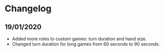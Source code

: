 # Changelog
## 19/01/2020
* Added more rules to custom games: turn duration and hand size.
* Changed turn duration for long games from 60 seconds to 90 seconds.
